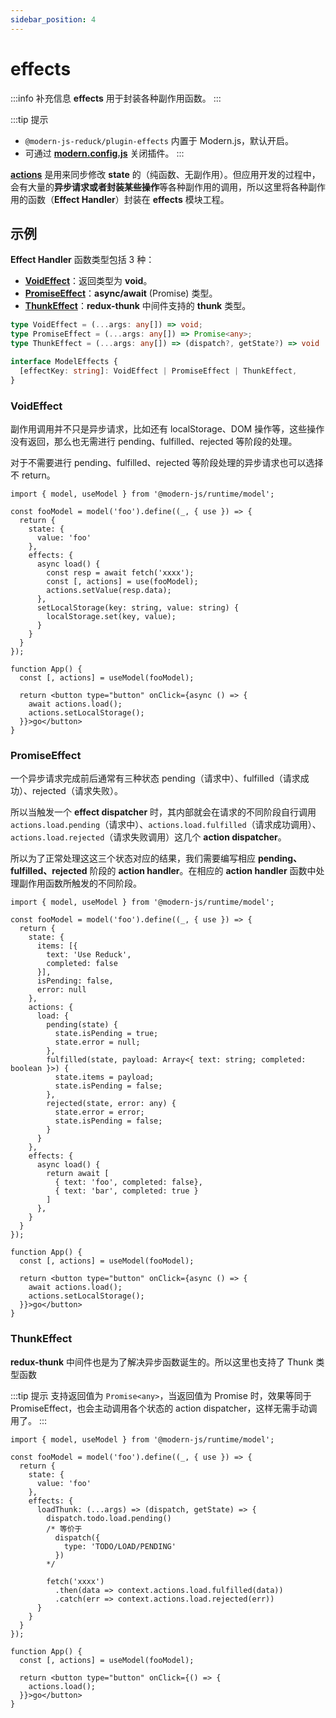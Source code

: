 ```yaml
---
sidebar_position: 4
---
```


# effects

:::info 补充信息
**effects** 用于封装各种副作用函数。
:::

:::tip 提示
- `@modern-js-reduck/plugin-effects` 内置于 Modern.js，默认开启。
- 可通过 [**modern.config.js**](#) 关闭插件。
:::

[**actions**](./model_#actions) 是用来同步修改 **state** 的（纯函数、无副作用）。但应用开发的过程中，会有大量的**异步请求或者封装某些操作**等各种副作用的调用，所以这里将各种副作用的函数（**Effect Handler**）封装在 **effects** 模块工程。

## 示例

**Effect Handler** 函数类型包括 3 种：

- [**VoidEffect**](#voideffect)：返回类型为 **void**。
- [**PromiseEffect**](#promiseeffect)：**async/await** (Promise) 类型。
- [**ThunkEffect**](#thunkeffect)：**redux-thunk** 中间件支持的 **thunk** 类型。

```ts title="类型签名"
type VoidEffect = (...args: any[]) => void;
type PromiseEffect = (...args: any[]) => Promise<any>;
type ThunkEffect = (...args: any[]) => (dispatch?, getState?) => void | Promise<any>;

interface ModelEffects {
  [effectKey: string]: VoidEffect | PromiseEffect | ThunkEffect,
}
```


### VoidEffect
副作用调用并不只是异步请求，比如还有 localStorage、DOM 操作等，这些操作没有返回，那么也无需进行 pending、fulfilled、rejected 等阶段的处理。

对于不需要进行 pending、fulfilled、rejected 等阶段处理的异步请求也可以选择不 return。

```tsx title="示例"
import { model, useModel } from '@modern-js/runtime/model';

const fooModel = model('foo').define((_, { use }) => {
  return {
    state: {
      value: 'foo'
    },
    effects: {
      async load() {
        const resp = await fetch('xxxx');
        const [, actions] = use(fooModel);
        actions.setValue(resp.data);
      },
      setLocalStorage(key: string, value: string) {
        localStorage.set(key, value);
      }
    }
  }
});

function App() {
  const [, actions] = useModel(fooModel);

  return <button type="button" onClick={async () => {
    await actions.load();
    actions.setLocalStorage();
  }}>go</button>
}
```


### PromiseEffect
一个异步请求完成前后通常有三种状态 pending（请求中）、fulfilled（请求成功）、rejected（请求失败）。

所以当触发一个 **effect dispatcher** 时，其内部就会在请求的不同阶段自行调用 `actions.load.pending`（请求中）、`actions.load.fulfilled`（请求成功调用）、`actions.load.rejected`（请求失败调用）这几个 **action dispatcher**。

所以为了正常处理这这三个状态对应的结果，我们需要编写相应 **pending、fulfilled、rejected** 阶段的 **action handler**。在相应的 **action handler** 函数中处理副作用函数所触发的不同阶段。

```tsx title="示例"
import { model, useModel } from '@modern-js/runtime/model';

const fooModel = model('foo').define((_, { use }) => {
  return {
    state: {
      items: [{
        text: 'Use Reduck',
        completed: false
      }],
      isPending: false,
      error: null
    },
    actions: {
      load: {
        pending(state) {
          state.isPending = true;
          state.error = null;
        },
        fulfilled(state, payload: Array<{ text: string; completed: boolean }>) {
          state.items = payload;
          state.isPending = false;
        },
        rejected(state, error: any) {
          state.error = error;
          state.isPending = false;
        }
      }
    },
    effects: {
      async load() {
        return await [
          { text: 'foo', completed: false},
          { text: 'bar', completed: true }
        ]
      },
    }
  }
});

function App() {
  const [, actions] = useModel(fooModel);

  return <button type="button" onClick={async () => {
    await actions.load();
    actions.setLocalStorage();
  }}>go</button>
}

```

### ThunkEffect
**redux-thunk** 中间件也是为了解决异步函数诞生的。所以这里也支持了 Thunk 类型函数

:::tip 提示
支持返回值为 `Promise<any>`，当返回值为 Promise 时，效果等同于 PromiseEffect，也会主动调用各个状态的 action dispatcher，这样无需手动调用了。
:::

```tsx title="示例"
import { model, useModel } from '@modern-js/runtime/model';

const fooModel = model('foo').define((_, { use }) => {
  return {
    state: {
      value: 'foo'
    },
    effects: {
      loadThunk: (...args) => (dispatch, getState) => {
        dispatch.todo.load.pending()
        /* 等价于
          dispatch({
            type: 'TODO/LOAD/PENDING'
          })
        */

        fetch('xxxx')
          .then(data => context.actions.load.fulfilled(data))
          .catch(err => context.actions.load.rejected(err))
      }
    }
  }
});

function App() {
  const [, actions] = useModel(fooModel);

  return <button type="button" onClick={() => {
    actions.load();
  }}>go</button>
}
```
